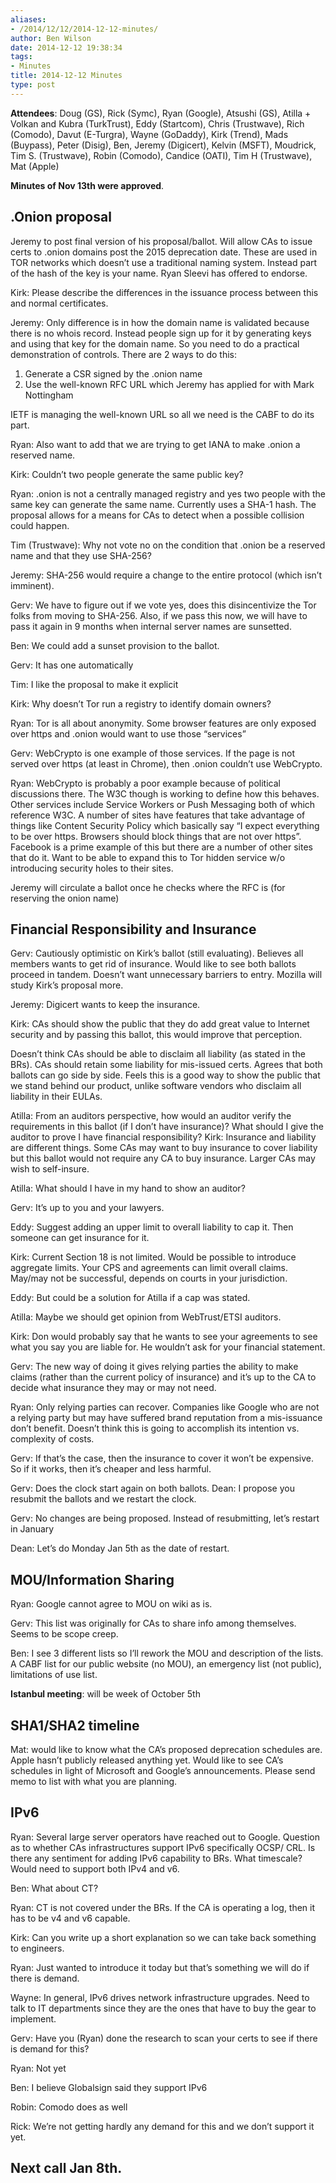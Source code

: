 ```yaml
---
aliases:
- /2014/12/12/2014-12-12-minutes/
author: Ben Wilson
date: 2014-12-12 19:38:34
tags:
- Minutes
title: 2014-12-12 Minutes
type: post
---
```


**Attendees**: Doug (GS), Rick (Symc), Ryan (Google), Atsushi (GS), Atilla + Volkan and Kubra (TurkTrust), Eddy (Startcom), Chris (Trustwave), Rich (Comodo), Davut (E-Turgra), Wayne (GoDaddy), Kirk (Trend), Mads (Buypass), Peter (Disig), Ben, Jeremy (Digicert), Kelvin (MSFT), Moudrick, Tim S. (Trustwave), Robin (Comodo), Candice (OATI), Tim H (Trustwave), Mat (Apple)

**Minutes of Nov 13th were approved**.

## .Onion proposal

Jeremy to post final version of his proposal/ballot. Will allow CAs to issue certs to .onion domains post the 2015 deprecation date. These are used in TOR networks which doesn’t use a traditional naming system. Instead part of the hash of the key is your name. Ryan Sleevi has offered to endorse.

Kirk: Please describe the differences in the issuance process between this and normal certificates.

Jeremy: Only difference is in how the domain name is validated because there is no whois record. Instead people sign up for it by generating keys and using that key for the domain name. So you need to do a practical demonstration of controls. There are 2 ways to do this:

1. Generate a CSR signed by the .onion name
1. Use the well-known RFC URL which Jeremy has applied for with Mark Nottingham

IETF is managing the well-known URL so all we need is the CABF to do its part.

Ryan: Also want to add that we are trying to get IANA to make .onion a reserved name.

Kirk: Couldn’t two people generate the same public key?

Ryan: .onion is not a centrally managed registry and yes two people with the same key can generate the same name. Currently uses a SHA-1 hash. The proposal allows for a means for CAs to detect when a possible collision could happen.

Tim (Trustwave): Why not vote no on the condition that .onion be a reserved name and that they use SHA-256?

Jeremy: SHA-256 would require a change to the entire protocol (which isn’t imminent).

Gerv: We have to figure out if we vote yes, does this disincentivize the Tor folks from moving to SHA-256. Also, if we pass this now, we will have to pass it again in 9 months when internal server names are sunsetted.

Ben: We could add a sunset provision to the ballot.

Gerv: It has one automatically

Tim: I like the proposal to make it explicit

Kirk: Why doesn’t Tor run a registry to identify domain owners?

Ryan: Tor is all about anonymity. Some browser features are only exposed over https and .onion would want to use those “services”

Gerv: WebCrypto is one example of those services. If the page is not served over https (at least in Chrome), then .onion couldn’t use WebCrypto.

Ryan: WebCrypto is probably a poor example because of political discussions there. The W3C though is working to define how this behaves. Other services include Service Workers or Push Messaging both of which reference W3C. A number of sites have features that take advantage of things like Content Security Policy which basically say “I expect everything to be over https. Browsers should block things that are not over https”. Facebook is a prime example of this but there are a number of other sites that do it. Want to be able to expand this to Tor hidden service w/o introducing security holes to their sites.

Jeremy will circulate a ballot once he checks where the RFC is (for reserving the onion name)

## Financial Responsibility and Insurance

Gerv: Cautiously optimistic on Kirk’s ballot (still evaluating). Believes all members wants to get rid of insurance. Would like to see both ballots proceed in tandem. Doesn’t want unnecessary barriers to entry. Mozilla will study Kirk’s proposal more.

Jeremy: Digicert wants to keep the insurance.

Kirk: CAs should show the public that they do add great value to Internet security and by passing this ballot, this would improve that perception.

Doesn’t think CAs should be able to disclaim all liability (as stated in the BRs). CAs should retain some liability for mis-issued certs. Agrees that both ballots can go side by side. Feels this is a good way to show the public that we stand behind our product, unlike software vendors who disclaim all liability in their EULAs.

Atilla: From an auditors perspective, how would an auditor verify the requirements in this ballot (if I don’t have insurance)? What should I give the auditor to prove I have financial responsibility?
Kirk: Insurance and liability are different things. Some CAs may want to buy insurance to cover liability but this ballot would not require any CA to buy insurance. Larger CAs may wish to self-insure.

Atilla: What should I have in my hand to show an auditor?

Gerv: It’s up to you and your lawyers.

Eddy: Suggest adding an upper limit to overall liability to cap it. Then someone can get insurance for it.

Kirk: Current Section 18 is not limited. Would be possible to introduce aggregate limits. Your CPS and agreements can limit overall claims. May/may not be successful, depends on courts in your jurisdiction.

Eddy: But could be a solution for Atilla if a cap was stated.

Atilla: Maybe we should get opinion from WebTrust/ETSI auditors.

Kirk: Don would probably say that he wants to see your agreements to see what you say you are liable for. He wouldn’t ask for your financial statement.

Gerv: The new way of doing it gives relying parties the ability to make claims (rather than the current policy of insurance) and it’s up to the CA to decide what insurance they may or may not need.

Ryan: Only relying parties can recover. Companies like Google who are not a relying party but may have suffered brand reputation from a mis-issuance don’t benefit. Doesn’t think this is going to accomplish its intention vs. complexity of costs.

Gerv: If that’s the case, then the insurance to cover it won’t be expensive. So if it works, then it’s cheaper and less harmful.

Gerv: Does the clock start again on both ballots.
Dean: I propose you resubmit the ballots and we restart the clock.

Gerv: No changes are being proposed. Instead of resubmitting, let’s restart in January

Dean: Let’s do Monday Jan 5th as the date of restart.

## MOU/Information Sharing

Ryan: Google cannot agree to MOU on wiki as is.

Gerv: This list was originally for CAs to share info among themselves. Seems to be scope creep.

Ben: I see 3 different lists so I’ll rework the MOU and description of the lists. A CABF list for our public website (no MOU), an emergency list (not public), limitations of use list.

**Istanbul meeting**: will be week of October 5th

## SHA1/SHA2 timeline

Mat: would like to know what the CA’s proposed deprecation schedules are. Apple hasn’t publicly released anything yet. Would like to see CA’s schedules in light of Microsoft and Google’s announcements. Please send memo to list with what you are planning.

## IPv6

Ryan: Several large server operators have reached out to Google. Question as to whether CAs infrastructures support IPv6 specifically OCSP/ CRL. Is there any sentiment for adding IPv6 capability to BRs. What timescale? Would need to support both IPv4 and v6.

Ben: What about CT?

Ryan: CT is not covered under the BRs. If the CA is operating a log, then it has to be v4 and v6 capable.

Kirk: Can you write up a short explanation so we can take back something to engineers.

Ryan: Just wanted to introduce it today but that’s something we will do if there is demand.

Wayne: In general, IPv6 drives network infrastructure upgrades. Need to talk to IT departments since they are the ones that have to buy the gear to implement.

Gerv: Have you (Ryan) done the research to scan your certs to see if there is demand for this?

Ryan: Not yet

Ben: I believe Globalsign said they support IPv6

Robin: Comodo does as well

Rick: We’re not getting hardly any demand for this and we don’t support it yet.

## Next call Jan 8th.